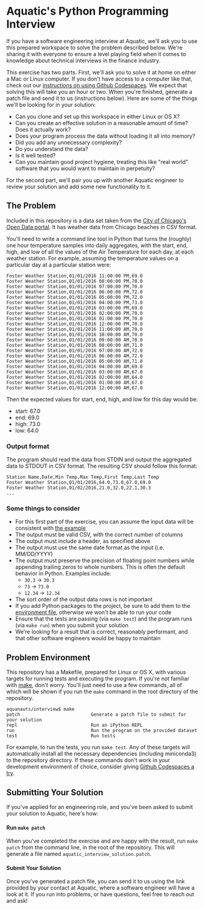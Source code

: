 # Aquatic's Python Programming Interview

If you have a software engineering interview at Aquatic, we'll ask you to use this prepared workspace to solve the problem described below. We're sharing it with everyone to ensure a level playing field when it comes to knowledge about technical interviews in the finance industry.

This exercise has two parts. First, we'll ask you to solve it at home on either a Mac or Linux computer. If you don't have access to a computer like that, check out our [instructions on using Github Codespaces](CODESPACES.md). We expect that solving this will take you an hour or two. When you're finished, generate a patch file and send it to us (instructions below). Here are some of the things we'll be looking for in your solution:

  * Can you clone and set up this workspace in either Linux or OS X?
  * Can you create an effective solution in a reasonable amount of time? Does it actually work?
  * Does your program process the data without loading it all into memory?
  * Did you add any unnecessary complexity?
  * Do you understand the data?
  * Is it well tested?
  * Can you maintain good project hygiene, treating this like "real world" software that you would want to maintain in perpetuity?

For the second part, we'll pair you up with another Aquatic engineer to review your solution and add some new functionality to it. 

## The Problem

Included in this repository is a data set taken from the [City of Chicago's Open Data portal](https://data.cityofchicago.org/). It has weather data from Chicago beaches in CSV format.

You'll need to write a command line tool in Python that turns the (roughly) one hour temperature samples into daily aggregates, with the start, end, high, and low of all the values of the Air Temperature for each day, at each weather station. For example, assuming the temperature values on a particular day at a particular station were:

```
Foster Weather Station,01/01/2016 11:00:00 PM,69.0
Foster Weather Station,01/01/2016 08:00:00 PM,70.0
Foster Weather Station,01/01/2016 07:00:00 PM,70.0
Foster Weather Station,01/01/2016 06:00:00 PM,72.0
Foster Weather Station,01/01/2016 05:00:00 PM,72.0
Foster Weather Station,01/01/2016 04:00:00 PM,73.0
Foster Weather Station,01/01/2016 03:00:00 PM,69.0
Foster Weather Station,01/01/2016 02:00:00 PM,70.0
Foster Weather Station,01/01/2016 01:00:00 PM,70.0
Foster Weather Station,01/01/2016 12:00:00 PM,70.0
Foster Weather Station,01/01/2016 11:00:00 AM,70.0
Foster Weather Station,01/01/2016 10:00:00 AM,70.0
Foster Weather Station,01/01/2016 09:00:00 AM,70.0
Foster Weather Station,01/01/2016 08:00:00 AM,71.0
Foster Weather Station,01/01/2016 07:00:00 AM,72.0
Foster Weather Station,01/01/2016 06:00:00 AM,72.0
Foster Weather Station,01/01/2016 05:00:00 AM,71.0
Foster Weather Station,01/01/2016 04:00:00 AM,69.0
Foster Weather Station,01/01/2016 03:00:00 AM,67.0
Foster Weather Station,01/01/2016 02:00:00 AM,64.0
Foster Weather Station,01/01/2016 01:00:00 AM,67.0
Foster Weather Station,01/01/2016 12:00:00 AM,67.0
```

Then the expected values for start, end, high, and low for this day would be:

* start: 67.0
* end: 69.0
* high: 73.0
* low: 64.0

### Output format

The program should read the data from STDIN and output the aggregated data to STDOUT in CSV format. The resulting CSV should follow this format:

```
Station Name,Date,Min Temp,Max Temp,First Temp,Last Temp
Foster Weather Station,01/01/2016,64.0,73.0,67.0,69.0
Foster Weather Station,01/02/2016,21.0,32.0,22.1,30.3
...
```

### Some things to consider
* For this first part of the exercise, you can assume the input data will be consistent with [the example](https://github.com/aquanauts/python_interview/blob/master/data/chicago_beach_weather.csv)
* The output must be valid CSV, with the correct number of columns
* The output must include a header, as specified above
* The output must use the same date format as the input (i.e. MM/DD/YYYY)
* The output must preserve the precision of floating point numbers while appending trailing zeros to whole numbers. This is often the default behavior in Python. Examples include:
    * `30.3` -> `30.3`
    * `73` -> `73.0`
    * `12.34` -> `12.34`
* The sort order of the output data rows is not important
* If you add Python packages to the project, be sure to add them to the [environment file](https://github.com/aquanauts/python_interview/blob/master/environment.yml), otherwise we won't be able to run your code
* Ensure that the tests are passing (via `make test`) and the program runs (via `make run`) when you submit your solution
* We're looking for a result that is correct, reasonably performant, and that other software engineers would be happy to maintain

## Problem Environment

This repository has a Makefile, prepared for Linux or OS X, with various targets for running tests and executing the program. If you're not familiar with [make](http://matt.might.net/articles/intro-to-make/), don't worry. You'll just need to use a few commands, all of which will be shown if you run the `make` command in the root directory of the repository.

```
aquanauts/interview$ make
patch                          Generate a patch file to submit for your solution
repl                           Run an iPython REPL
run                            Run the program on the provided dataset
test                           Run tests
```

For example, to run the tests, you run `make test`. Any of these targets will automatically install all the necessary dependencies (including miniconda3) to the repository directory. If these commands don't work in your development environment of choice, consider giving [Github Codespaces a try](CODESPACES.md).

## Submitting Your Solution

If you've applied for an engineering role, and you've been asked to submit your solution to Aquatic, here's how:

#### Run `make patch`

When you've completed the exercise and are happy with the result, run `make patch` from the command line, in the root of the repository. This will generate a file named `aquatic_interview_solution.patch`.

#### Submit Your Solution

Once you've generated a patch file, you can send it to us using the link provided by your contact at Aquatic, where a software engineer will have a look at it. If you run into problems, or have questions, feel free to reach out and ask!

